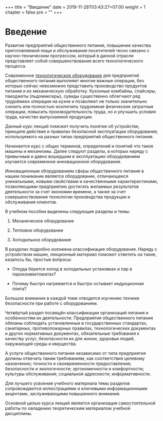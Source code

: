+++
title = "Введение"
date = 2019-11-28T03:43:27+07:00
weight = 1
chapter = false
pre = ""
+++

# Введение

Развитие предприятий общественного питания, повышение качества приготовляемой пищи и обслуживания посетителей тесно связано с научно-техническим прогрессом, который в данной отрасли представляет собой совершенствование всего технологического процесса.

Современное [технологическое оборудование](http://www.startmart.ru/shop/katalog/tehnologicheskoe-oborudovanie) для предприятий общественного питания выполняет многие важные операции, без которых сейчас невозможно представить производство продуктов питания и их механическую обработку. Кухонные комбайны, слайсеры, пакоджеты (льдомиксеры), сувиды существенно облегчают ряд трудоёмких операции на кухне и позволяют не только значительно снизить или полностью исключить трудоемкие физические затратные операции, повысить производительность труда, но и улучшить условия труда, качество выпускаемой продукции.

Данный курс лекций поможет получить понятие об устройстве, принципе действия и правилах безопасной эксплуатации оборудования, используемого на разных типах предприятий общественного питания.

Начинается курс с общих терминов, определений и понятий что такое машины и механизмы. Далее следуют разделы, в которых наряду с привычным и давно вошедшим в эксплуатацию оборудованием изучается современное инновационное оборудование.

Инновационным оборудованием сферы общественного питания в нашем понимании является оборудование, отличающееся уникальными, новыми свойствами и качественными характеристиками, позволяющими предприятию достигать желаемых результатов деятельности за счет экономии времени, а также за счет совершенствования технологии производства продукции и обслуживания клиентов.

В учебном пособии выделены следующие разделы и темы:

1. Механическое оборудование

2. Тепловое оборудование

3. Холодильное оборудование

В разделах подробно изложена классификация оборудования. Наряду с устройством машин, лекционный материал поможет ответить на такие, казалось бы, простые вопросы:

- Откуда берется холод в холодильных установках и пар в пароконвектоматах?

- Почему быстро нагревается и быстро остывает индукционная плита?

Большое внимание в каждой теме отводится изучению технике безопасности при работе с оборудованием.

Четвёртый раздел посвящён классификации организаций питания и особенностям их деятельности. Предприятия общественного питания обязаны соблюдать установленные в государственных стандартах, санитарных, противопожарных правилах, технологических документах и других нормативных документах, обязательные требования к качеству услуг, безопасности их для жизни, здоровья людей, окружающей среды и имущества.  

А услуги общественного питания независимо от типа предприятия должны отвечать таким требованиям, как соответствия целевому назначению; точности и своевременности предоставления; безопасности и экологичности; эргономичности и комфортности; культуры обслуживания; социальной адресности; информативности.

Для лучшего усвоения учебного материала темы разделов сопровождаются иллюстрациями и ключевыми информационными акцентами, заслуживающими повышенного внимания.

Основной целью курса лекций является организация самостоятельной работы по овладению теоретическим материалом учебной дисциплины.